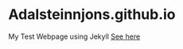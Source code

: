 # Adalsteinnjons.github.io
My Test Webpage using Jekyll
[See here](https://adalsteinnjons.github.io/)
